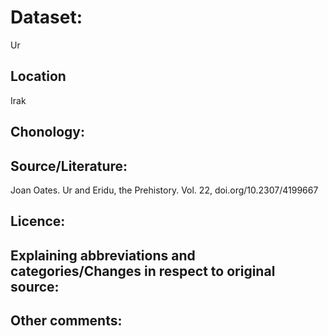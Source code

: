 # Dataset:
Ur

## Location
Irak
  
## Chonology:


## Source/Literature:
Joan Oates. Ur and Eridu, the Prehistory. Vol. 22, doi.org/10.2307/4199667 

## Licence:

## Explaining abbreviations and categories/Changes in respect to original source:

## Other comments:

